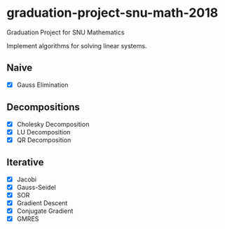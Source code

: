 # graduation-project-snu-math-2018
Graduation Project for SNU Mathematics

Implement algorithms for solving linear systems.

## Naive
- [x] Gauss Elimination

## Decompositions
- [x] Cholesky Decomposition
- [x] LU Decomposition
- [x] QR Decomposition

## Iterative
- [x] Jacobi
- [x] Gauss-Seidel
- [x] SOR
- [x] Gradient Descent
- [x] Conjugate Gradient
- [x] GMRES
